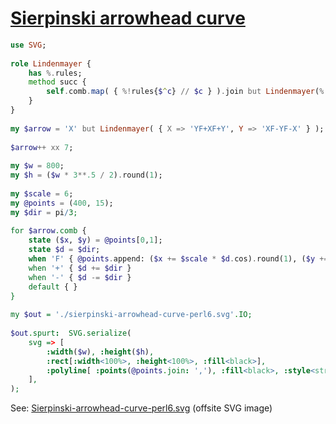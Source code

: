[1]: https://rosettacode.org/wiki/Sierpinski_arrowhead_curve

# [Sierpinski arrowhead curve][1]

```raku
use SVG;
 
role Lindenmayer {
    has %.rules;
    method succ {
        self.comb.map( { %!rules{$^c} // $c } ).join but Lindenmayer(%!rules)
    }
}
 
my $arrow = 'X' but Lindenmayer( { X => 'YF+XF+Y', Y => 'XF-YF-X' } );
 
$arrow++ xx 7;
 
my $w = 800;
my $h = ($w * 3**.5 / 2).round(1);
 
my $scale = 6;
my @points = (400, 15);
my $dir = pi/3;
 
for $arrow.comb {
    state ($x, $y) = @points[0,1];
    state $d = $dir;
    when 'F' { @points.append: ($x += $scale * $d.cos).round(1), ($y += $scale * $d.sin).round(1) }
    when '+' { $d += $dir }
    when '-' { $d -= $dir }
    default { }
}
 
my $out = './sierpinski-arrowhead-curve-perl6.svg'.IO;
 
$out.spurt:  SVG.serialize(
    svg => [
        :width($w), :height($h),
        :rect[:width<100%>, :height<100%>, :fill<black>],
        :polyline[ :points(@points.join: ','), :fill<black>, :style<stroke:#FF4EA9> ],
    ],
);
```


See: [Sierpinski-arrowhead-curve-perl6.svg](https://github.com/thundergnat/rc/blob/master/img/sierpinski-arrowhead-curve-perl6.svg) (offsite SVG image)
